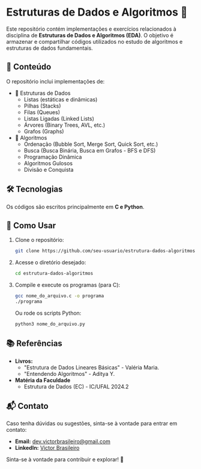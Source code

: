 # Estruturas de Dados e Algoritmos 📂

Este repositório contém implementações e exercícios relacionados à disciplina de **Estruturas de Dados e Algoritmos (EDA)**. O objetivo é armazenar e compartilhar códigos utilizados no estudo de algoritmos e estruturas de dados fundamentais.

## 📌 Conteúdo

O repositório inclui implementações de:
- 🔹 Estruturas de Dados
  - Listas (estáticas e dinâmicas)
  - Pilhas (Stacks)
  - Filas (Queues)
  - Listas Ligadas (Linked Lists)
  - Árvores (Binary Trees, AVL, etc.)
  - Grafos (Graphs)
- 🔹 Algoritmos
  - Ordenação (Bubble Sort, Merge Sort, Quick Sort, etc.)
  - Busca (Busca Binária, Busca em Grafos - BFS e DFS)
  - Programação Dinâmica
  - Algoritmos Gulosos
  - Divisão e Conquista

## 🛠️ Tecnologias

Os códigos são escritos principalmente em **C e Python**.

## 🚀 Como Usar

1. Clone o repositório:
   ```bash
   git clone https://github.com/seu-usuario/estrutura-dados-algoritmos.git
   ```
2. Acesse o diretório desejado:
   ```bash
   cd estrutura-dados-algoritmos
   ```
3. Compile e execute os programas (para C):
   ```bash
   gcc nome_do_arquivo.c -o programa
   ./programa
   ```
   Ou rode os scripts Python:
   ```bash
   python3 nome_do_arquivo.py
   ```

## 📚 Referências

- **Livros:**
  - "Estrutura de Dados Lineares Básicas" - Valéria Maria.
  - "Entendendo Algoritmos" - Aditya Y.
- **Matéria da Faculdade**
  - Estrutura de Dados (EC) - IC/UFAL 2024.2

## 📬 Contato
Caso tenha dúvidas ou sugestões, sinta-se à vontade para entrar em contato:
- **Email:** dev.victorbrasileiro@gmail.com
- **LinkedIn:** [Victor Brasileiro](https://www.linkedin.com/in/victorbrasileirooo)

Sinta-se à vontade para contribuir e explorar! 🚀

